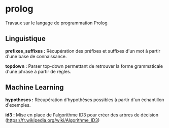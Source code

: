 # prolog
Travaux sur le langage de programmation Prolog

## Linguistique

**prefixes_suffixes :** Récupération des préfixes et suffixes d'un mot à partir d'une base de connaissance.

**topdown :** Parser top-down permettant de retrouver la forme grammaticale d'une phrase à partir de régles.

## Machine Learning

**hypotheses :** Récupération d'hypothèses possibles à partir d'un échantillon d'exemples.

**id3 :** Mise en place de l'algorithme ID3 pour créer des arbres de décision (https://fr.wikipedia.org/wiki/Algorithme_ID3)
